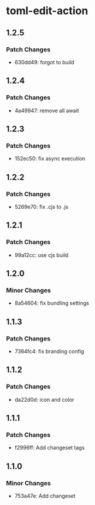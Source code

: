 # toml-edit-action

## 1.2.5

### Patch Changes

- 630dd49: forgot to build

## 1.2.4

### Patch Changes

- 4a49947: remove all await

## 1.2.3

### Patch Changes

- 152ec50: fix async execution

## 1.2.2

### Patch Changes

- 5269e70: fix .cjs to .js

## 1.2.1

### Patch Changes

- 99a12cc: use cjs build

## 1.2.0

### Minor Changes

- 8a54604: fix bundling settings

## 1.1.3

### Patch Changes

- 7364fc4: fix branding config

## 1.1.2

### Patch Changes

- da22d0d: icon and color

## 1.1.1

### Patch Changes

- f2996ff: Add changeset tags

## 1.1.0

### Minor Changes

- 753a47e: Add changeset
